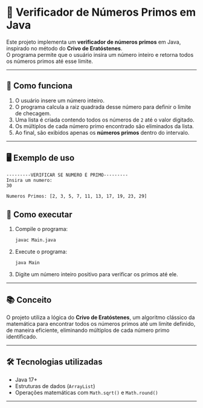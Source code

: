
# 🔢 Verificador de Números Primos em Java

Este projeto implementa um **verificador de números primos** em Java, inspirado no método do **Crivo de Eratóstenes**.  
O programa permite que o usuário insira um número inteiro e retorna todos os números primos até esse limite.

---

## 📌 Como funciona
1. O usuário insere um número inteiro.
2. O programa calcula a raiz quadrada desse número para definir o limite de checagem.
3. Uma lista é criada contendo todos os números de `2` até o valor digitado.
4. Os múltiplos de cada número primo encontrado são eliminados da lista.
5. Ao final, são exibidos apenas os **números primos** dentro do intervalo.

---

## 🖥️ Exemplo de uso
```text
---------VERIFICAR SE NUMERO É PRIMO---------
Insira um numero:
30

Numeros Primos: [2, 3, 5, 7, 11, 13, 17, 19, 23, 29]
````



## 🚀 Como executar

1. Compile o programa:

   ```bash
   javac Main.java
   ```
2. Execute o programa:

   ```bash
   java Main
   ```
3. Digite um número inteiro positivo para verificar os primos até ele.

---

## 📚 Conceito

O projeto utiliza a lógica do **Crivo de Eratóstenes**, um algoritmo clássico da matemática para encontrar todos os números primos até um limite definido, de maneira eficiente, eliminando múltiplos de cada número primo identificado.

---

## 🛠️ Tecnologias utilizadas

* Java 17+
* Estruturas de dados (`ArrayList`)
* Operações matemáticas com `Math.sqrt()` e `Math.round()`

---

